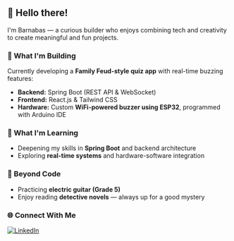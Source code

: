 ## 👋 Hello there!

I'm Barnabas — a curious builder who enjoys combining tech and creativity to create meaningful and fun projects.

### 🚀 What I'm Building  
Currently developing a **Family Feud-style quiz app** with real-time buzzing features:

- **Backend:** Spring Boot (REST API & WebSocket)  
- **Frontend:** React.js & Tailwind CSS  
- **Hardware:** Custom **WiFi-powered buzzer using ESP32**, programmed with Arduino IDE  

### 🌱 What I'm Learning  
- Deepening my skills in **Spring Boot** and backend architecture  
- Exploring **real-time systems** and hardware-software integration  

### 🎸 Beyond Code  
- Practicing **electric guitar (Grade 5)**  
- Enjoy reading **detective novels** — always up for a good mystery  

### 🌐 Connect With Me  
[![LinkedIn](https://img.shields.io/badge/LinkedIn-%230077B5.svg?style=for-the-badge&logo=linkedin&logoColor=white)](https://linkedin.com/in/barnabasT)
